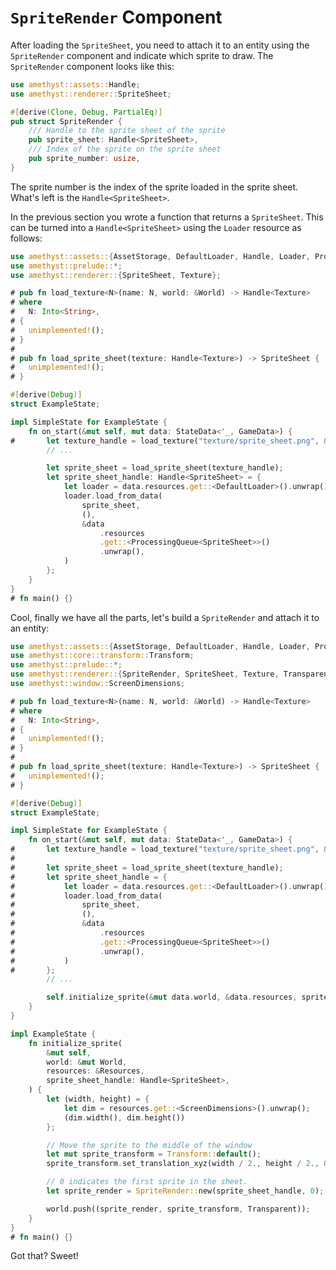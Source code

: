 # `SpriteRender` Component

After loading the `SpriteSheet`, you need to attach it to an entity using the `SpriteRender` component and indicate which sprite to draw. The `SpriteRender` component looks like this:

```rust
use amethyst::assets::Handle;
use amethyst::renderer::SpriteSheet;

#[derive(Clone, Debug, PartialEq)]
pub struct SpriteRender {
    /// Handle to the sprite sheet of the sprite
    pub sprite_sheet: Handle<SpriteSheet>,
    /// Index of the sprite on the sprite sheet
    pub sprite_number: usize,
}
```

The sprite number is the index of the sprite loaded in the sprite sheet. What's left is the `Handle<SpriteSheet>`.

In the previous section you wrote a function that returns a `SpriteSheet`. This can be turned into a `Handle<SpriteSheet>` using the `Loader` resource as follows:

```rust
use amethyst::assets::{AssetStorage, DefaultLoader, Handle, Loader, ProcessingQueue};
use amethyst::prelude::*;
use amethyst::renderer::{SpriteSheet, Texture};

# pub fn load_texture<N>(name: N, world: &World) -> Handle<Texture>
# where
#   N: Into<String>,
# {
#   unimplemented!();
# }
# 
# pub fn load_sprite_sheet(texture: Handle<Texture>) -> SpriteSheet {
#   unimplemented!();
# }

#[derive(Debug)]
struct ExampleState;

impl SimpleState for ExampleState {
    fn on_start(&mut self, mut data: StateData<'_, GameData>) {
#       let texture_handle = load_texture("texture/sprite_sheet.png", &data.world);
        // ...

        let sprite_sheet = load_sprite_sheet(texture_handle);
        let sprite_sheet_handle: Handle<SpriteSheet> = {
            let loader = data.resources.get::<DefaultLoader>().unwrap();
            loader.load_from_data(
                sprite_sheet,
                (),
                &data
                    .resources
                    .get::<ProcessingQueue<SpriteSheet>>()
                    .unwrap(),
            )
        };
    }
}
# fn main() {}
```

Cool, finally we have all the parts, let's build a `SpriteRender` and attach it to an entity:

```rust
use amethyst::assets::{AssetStorage, DefaultLoader, Handle, Loader, ProcessingQueue};
use amethyst::core::transform::Transform;
use amethyst::prelude::*;
use amethyst::renderer::{SpriteRender, SpriteSheet, Texture, Transparent};
use amethyst::window::ScreenDimensions;

# pub fn load_texture<N>(name: N, world: &World) -> Handle<Texture>
# where
#   N: Into<String>,
# {
#   unimplemented!();
# }
# 
# pub fn load_sprite_sheet(texture: Handle<Texture>) -> SpriteSheet {
#   unimplemented!();
# }

#[derive(Debug)]
struct ExampleState;

impl SimpleState for ExampleState {
    fn on_start(&mut self, mut data: StateData<'_, GameData>) {
#       let texture_handle = load_texture("texture/sprite_sheet.png", &data.world);
# 
#       let sprite_sheet = load_sprite_sheet(texture_handle);
#       let sprite_sheet_handle = {
#           let loader = data.resources.get::<DefaultLoader>().unwrap();
#           loader.load_from_data(
#               sprite_sheet,
#               (),
#               &data
#                   .resources
#                   .get::<ProcessingQueue<SpriteSheet>>()
#                   .unwrap(),
#           )
#       };
        // ...

        self.initialize_sprite(&mut data.world, &data.resources, sprite_sheet_handle);
    }
}

impl ExampleState {
    fn initialize_sprite(
        &mut self,
        world: &mut World,
        resources: &Resources,
        sprite_sheet_handle: Handle<SpriteSheet>,
    ) {
        let (width, height) = {
            let dim = resources.get::<ScreenDimensions>().unwrap();
            (dim.width(), dim.height())
        };

        // Move the sprite to the middle of the window
        let mut sprite_transform = Transform::default();
        sprite_transform.set_translation_xyz(width / 2., height / 2., 0.);

        // 0 indicates the first sprite in the sheet.
        let sprite_render = SpriteRender::new(sprite_sheet_handle, 0); // First sprite

        world.push((sprite_render, sprite_transform, Transparent));
    }
}
# fn main() {}
```

Got that? Sweet!
